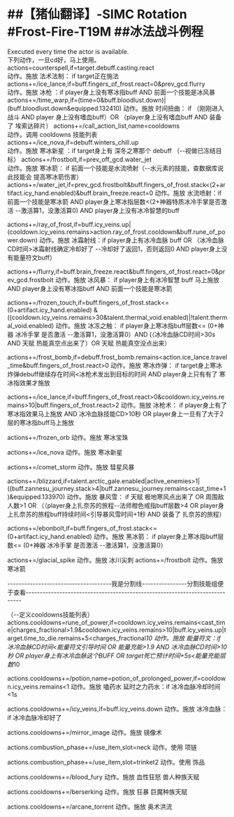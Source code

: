 ##【猪仙翻译】-SIMC Rotation#Frost-Fire-T19M##冰法战斗例程================================Executed every time the actor is available.                                    下列动作，一旦cd好，马上使用。actions=counterspell,if=target.debuff.casting.react                              动作。施放 法术法制： if target正在施法actions+=/ice_lance,if=buff.fingers_of_frost.react=0&prev_gcd.flurry             动作。施放 冰枪 ：if player身上没有寒冰指buff AND 前面一个技能是冰风暴actions+=/time_warp,if=(time=0&buff.bloodlust.down)|(buff.bloodlust.down&equipped.132410)动作。施放 时间扭曲： if （刚刚进入战斗 AND player 身上没有嗜血buff）OR （player身上没有嗜血buff AND 装备了 埃索达碎片）actions+=/call_action_list,name=cooldowns                                        动作。调用 cooldowns 技能列表actions+=/ice_nova,if=debuff.winters_chill.up                                   动作。施放 寒冰新星 ：if target身上有 深冬之寒那个 debuff （--视做已冻结目标）actions+=/frostbolt,if=prev_off_gcd.water_jet                                    动作。施放 寒冰箭： if 前面一个技能是水流喷射（--水元素的技能，查数据库说此技能会 提高寒冰箭伤害）actions+=/water_jet,if=prev_gcd.frostbolt&buff.fingers_of_frost.stack<(2+artifact.icy_hand.enabled)&buff.brain_freeze.react=0 动作。施放 水流喷射：if 前面一个技能是寒冰箭 AND player身上寒冰指层数<(2+神器特质冰冷手掌是否激活  --激活算1，没激活算0) AND player身上没有冰冷智慧的buffactions+=/ray_of_frost,if=buff.icy_veins.up|(cooldown.icy_veins.remains>action.ray_of_frost.cooldown&buff.rune_of_power.down) 动作。施放 冰霜射线：if player身上有冰冷血脉 buff OR （冰冷血脉CD时间>冰霜射线确定冷却好了 --冷却好了返回1，否则返回0 AND player身上没有能量符文buff）actions+=/flurry,if=buff.brain_freeze.react&buff.fingers_of_frost.react=0&prev_gcd.frostbolt 动作。施放 冰风暴： if player身上有冰冷智慧 buff 马上施放 AND player身上没有寒冰指buff AND 前面一个技能是寒冰箭actions+=/frozen_touch,if=buff.fingers_of_frost.stack<=(0+artifact.icy_hand.enabled) &((cooldown.icy_veins.remains>30&talent.thermal_void.enabled)|!talent.thermal_void.enabled) 动作。施放 冰冻之触： if player身上寒冰指buff层数<= (0+神器 冰冷手掌 是否激活 --激活算1，没激活算0）AND (（冰冷血脉CD时间>30s AND 天赋  热能真空点出来了）OR 天赋 热能真空没点出来）actions+=/frost_bomb,if=debuff.frost_bomb.remains<action.ice_lance.travel_time&buff.fingers_of_frost.react>0 动作。施放 寒冰炸弹： if target身上寒冰炸弹debuff继续存在时间<冰枪术发出到目标的时间 AND player身上只有有了 寒冰指效果才施放actions+=/ice_lance,if=buff.fingers_of_frost.react>0&cooldown.icy_veins.remains>10|buff.fingers_of_frost.react>2 动作。施放 冰枪术： if player身上有了寒冰指效果马上施放 AND 冰冷血脉技能CD>10秒 OR  player身上一旦有了大于2层的寒冰指buff马上施放actions+=/frozen_orb动作。施放 寒冰宝珠actions+=/ice_nova动作。施放 寒冰新星actions+=/comet_storm动作。施放 彗星风暴actions+=/blizzard,if=talent.arctic_gale.enabled|active_enemies>1|((buff.zannesu_journey.stack>4|buff.zannesu_journey.remains<cast_time+1)&equipped.133970)动作。施放 暴风雪： if 天赋 极地寒风点出来了 OR 周围敌人数>1 OR （（player身上扎奈苏的旅程--法师橙色戒指buff层数>4 OR player身上扎奈苏的旅程buff持续时间<引导暴风雪时间+1秒 AND 装备了 扎奈苏的旅程） actions+=/ebonbolt,if=buff.fingers_of_frost.stack<=(0+artifact.icy_hand.enabled)动作。施放 黑冰箭： if player身上寒冰指buff层数<= (0+神器 冰冷手掌 是否激活 --激活算1，没激活算0）actions+=/glacial_spike 动作。施放 冰川尖刺actions+=/frostbolt 动作。施放 寒冰箭-------------------------------------我是分割线----------------分割技能组便于查看----------------------------------------------------------------------------（--定义cooldowns技能列表）actions.cooldowns=rune_of_power,if=cooldown.icy_veins.remains<cast_time|charges_fractional>1.9&cooldown.icy_veins.remains>10|buff.icy_veins.up|target.time_to_die.remains+5<charges_fractional*10动作。施放 能量符文：if 冰冷血脉CD时间<能量符文引导时间 OR 能量充能>1.9 AND 冰冷血脉CD时间>10秒 OR player身上有冰冷血脉这个BUFF OR target死亡预计时间+5s<能量充能层数*10actions.cooldowns+=/potion,name=potion_of_prolonged_power,if=cooldown.icy_veins.remains<1动作。施放 嗑药水 延时之力药水：if 冰冷血脉冷却时间<1sactions.cooldowns+=/icy_veins,if=buff.icy_veins.down动作。施放 冰冷血脉：if 冰冷血脉冷却好了actions.cooldowns+=/mirror_image 动作。施放 镜像术actions.combustion_phase+=/use_item,slot=neck动作。使用  项链actions.combustion_phase+=/use_item,slot=trinket2动作。使用  饰品actions.cooldowns+=/blood_fury动作。施放 血性狂怒 兽人种族天赋actions.cooldowns+=/berserking动作。施放 狂暴    巨魔种族天赋 actions.cooldowns+=/arcane_torrent动作。施放 奥术洪流